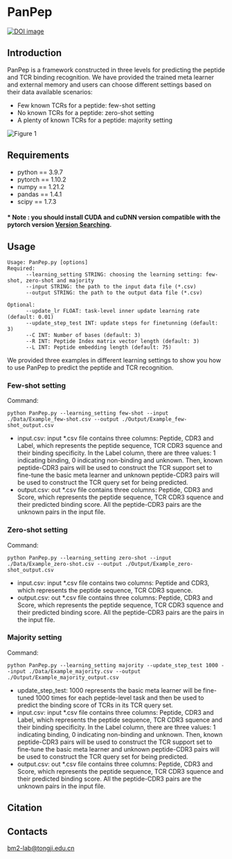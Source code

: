 # PanPep
[![DOI image](https://zenodo.org/badge/491401128.svg)](https://zenodo.org/record/7544242#.Y8aeynZBxHV)
## Introduction 
PanPep is a framework constructed in three levels for predicting the peptide and TCR binding recognition. We have provided the trained meta learner and external memory and users can choose different settings based on their data available scenarios:  
* Few known TCRs for a peptide: few-shot setting 
* No known TCRs for a peptide: zero-shot setting
* A plenty of known TCRs for a peptide: majority setting 
 
![Figure 1](https://user-images.githubusercontent.com/89248357/206089441-4c5fb772-5a6e-48fd-954f-58f04d33405f.png)

## Requirements  
* python == 3.9.7  
* pytorch == 1.10.2  
* numpy == 1.21.2  
* pandas == 1.4.1  
* scipy == 1.7.3  
#### * Note : you should install CUDA and cuDNN version compatible with the pytorch version [Version Searching](https://pytorch.org/). 
## Usage  

    Usage: PanPep.py [options]
    Required:
          --learning_setting STRING: choosing the learning setting: few-shot, zero-shot and majority
          --input STRING: the path to the input data file (*.csv)
          --output STRING: the path to the output data file (*.csv)

    Optional:
          --update_lr FLOAT: task-level inner update learning rate (default: 0.01)
          --update_step_test INT: update steps for finetunning (default: 3)
          --C INT: Number of bases (default: 3)
          --R INT: Peptide Index matrix vector length (default: 3)
          --L INT: Peptide embedding length (default: 75) 
We provided three examples in different learning settings to show you how to use PanPep to predict the peptide and TCR recognition. 
### Few-shot setting 
Command:  

    python PanPep.py --learning_setting few-shot --input ./Data/Example_few-shot.csv --output ./Output/Example_few-shot_output.csv 
    
* input.csv: input *.csv file contains three columns: Peptide, CDR3 and Label, which represents the peptide sequence, TCR CDR3 squence and their binding specificity.
In the Label column, there are three values: 1 indicating binding, 0 indicating non-binding and unknown. Then, known peptide-CDR3 pairs will be used to construct the TCR support set to fine-tune the basic meta learner and unknown peptide-CDR3 pairs will be used to construct the TCR query set for being predicted.
* output.csv: out *.csv file contains three columns: Peptide, CDR3 and Score, which represents the peptide sequence, TCR CDR3 squence and their predicted binding score. All the peptide-CDR3 pairs are the unknown pairs in the input file.
### Zero-shot setting 
Command:  

    python PanPep.py --learning_setting zero-shot --input ./Data/Example_zero-shot.csv --output ./Output/Example_zero-shot_output.csv 
    
* input.csv: input *.csv file contains two columns: Peptide and CDR3, which represents the peptide sequence, TCR CDR3 squence.
* output.csv: out *.csv file contains three columns: Peptide, CDR3 and Score, which represents the peptide sequence, TCR CDR3 squence and their predicted binding score. All the peptide-CDR3 pairs are the pairs in the input file.

### Majority setting 
Command: 

    python PanPep.py --learning_setting majority --update_step_test 1000 --input ./Data/Example_majority.csv --output ./Output/Example_majority_output.csv 

* update_step_test: 1000 represents the basic meta learner will be fine-tuned 1000 times for each peptide-level task and then be used to predict the binding score of TCRs in its TCR query set.
* input.csv: input *.csv file contains three columns: Peptide, CDR3 and Label, which represents the peptide sequence, TCR CDR3 squence and their binding specificity.
In the Label column, there are three values: 1 indicating binding, 0 indicating non-binding and unknown. Then, known peptide-CDR3 pairs will be used to construct the TCR support set to fine-tune the basic meta learner and unknown peptide-CDR3 pairs will be used to construct the TCR query set for being predicted.
* output.csv: out *.csv file contains three columns: Peptide, CDR3 and Score, which represents the peptide sequence, TCR CDR3 squence and their predicted binding score. All the peptide-CDR3 pairs are the unknown pairs in the input file.
## Citation
## Contacts
bm2-lab@tongji.edu.cn
